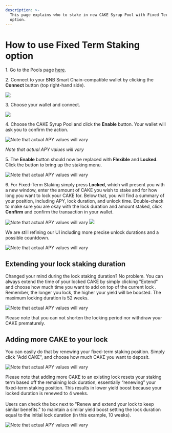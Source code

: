 ```yaml
---
description: >-
  This page explains who to stake in new CAKE Syrup Pool with Fixed Term Staking
  option.
---
```


# How to use Fixed Term Staking option

1\. Go to the Pools page [here](https://pancakeswap.finance/pools).

2\. Connect to your BNB Smart Chain-compatible wallet by clicking the **Connect** button (top right-hand side).

![](<../../../.gitbook/assets/2-how-to-stake-in-syrup-pool (1) (1) (1) (2).png>)

3\. Choose your wallet and connect.

![](<../../../.gitbook/assets/3-how-to-stake-in-syrup-pool (1) (1) (2).png>)

4\. Choose the CAKE Syrup Pool and click the **Enable** button. Your wallet will ask you to confirm the action.

![Note that actual APY values will vary](../../../.gitbook/assets/cake-pool-notenable.png)

_Note that actual APY values will vary_

5\. The **Enable** button should now be replaced with **Flexible** and **Locked**. Click the button to bring up the staking menu.

![Note that actual APY values will vary](../../../.gitbook/assets/cake-pool-enabled1-small.png)

6\. For Fixed-Term Staking simply press **Locked**, which will present you with a new window, enter the amount of CAKE you wish to stake and for how long you want to lock your CAKE for. Below that, you will find a summary of your position, including APY, lock duration, and unlock time. Double-check to make sure you are okay with the lock duration and amount staked, click **Confirm** and confirm the transaction in your wallet.

![Note that actual APY values will vary](../../../.gitbook/assets/5-how-to-stake-in-fixed-pool.png) ![](../../../.gitbook/assets/7-how-to-stake-in-fixed-pool.png)

We are still refining our UI including more precise unlock durations and a possible countdown.

![Note that actual APY values will vary](../../../.gitbook/assets/6-how-to-stake-in-fixed-pool.png)

## Extending your lock staking duration

Changed your mind during the lock staking duration? No problem. You can always extend the time of your locked CAKE by simply clicking "Extend" and choose how much time you want to add on top of the current lock . Remember, the longer you lock, the higher your yield will be boosted. The maximum locking duration is 52 weeks.

![Note that actual APY values will vary](../../../.gitbook/assets/7-how-to-stake-in-fixed-pool.png)

Please note that you can not shorten the locking period nor withdraw your CAKE prematurely.

## Adding more CAKE to your lock

You can easily do that by renewing your fixed-term staking position. Simply click "Add CAKE", and choose how much CAKE you want to deposit.

![Note that actual APY values will vary](../../../.gitbook/assets/8-how-to-stake-in-fixed-pool.png)

Please note that adding more CAKE to an existing lock resets your staking term based off the remaining lock duration, essentially “renewing” your fixed-term staking position. This results in lower yield boost because your locked duration is renewed to 4 weeks. \
\
Users can check the box next to "Renew and extend your lock to keep similar benefits." to maintain a similar yield boost setting the lock duration equal to the initial lock duration (in this example, 10 weeks).

![Note that actual APY values will vary](../../../.gitbook/assets/9-how-to-stake-in-fixed-pool.png)

